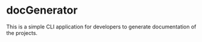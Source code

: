 # docGenerator
This is a simple CLI application for developers to generate documentation of the projects. 
